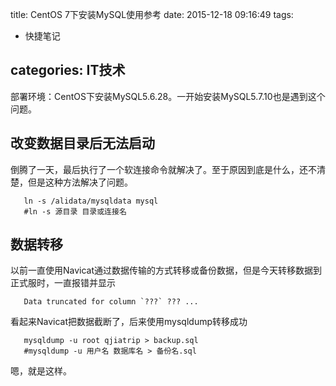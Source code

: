 title: CentOS 7下安装MySQL使用参考
date: 2015-12-18 09:16:49
tags: 
- 快捷笔记

categories: IT技术
---

部署环境：CentOS下安装MySQL5.6.28。一开始安装MySQL5.7.10也是遇到这个问题。

## 改变数据目录后无法启动

倒腾了一天，最后执行了一个软连接命令就解决了。至于原因到底是什么，还不清楚，但是这种方法解决了问题。

       ln -s /alidata/mysqldata mysql
       #ln -s 源目录 目录或连接名

## 数据转移

以前一直使用Navicat通过数据传输的方式转移或备份数据，但是今天转移数据到正式服时，一直报错并显示
       
       Data truncated for column `???` ??? ...
       
看起来Navicat把数据截断了，后来使用mysqldump转移成功
       
       mysqldump -u root qjiatrip > backup.sql
       #mysqldump -u 用户名 数据库名 > 备份名.sql
       
嗯，就是这样。
       